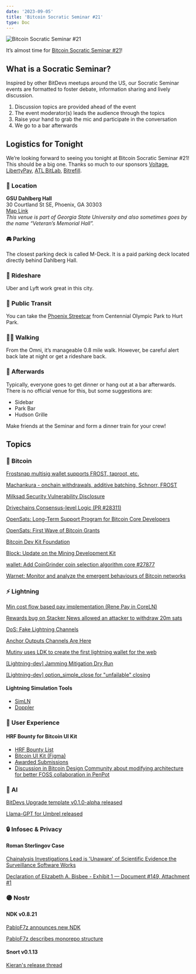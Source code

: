 ```yaml
---
date: '2023-09-05'
title: 'Bitcoin Socratic Seminar #21'
type: Doc
---
```


![Bitcoin Socratic Seminar #21](/bitcoin-socratic-seminar-21.jpg)

It’s almost time for <a href="https://www.meetup.com/azbitcoinevents/295676818/">Bitcoin Socratic Seminar #21</a>!

## What is a Socratic Seminar?

Inspired by other BitDevs meetups around the US, our Socratic Seminar events
are formatted to foster debate, information sharing and lively discussion.

1. Discussion topics are provided ahead of the event
2. The event moderator(s) leads the audience through the topics
3. Raise your hand to grab the mic and participate in the conversation
4. We go to a bar afterwards

## Logistics for Tonight

We’re looking forward to seeing you tonight at Bitcoin Socratic Seminar #21! This should be a big one. Thanks so much to our sponsors <a href="https://voltage.cloud/" data-no-summary>Voltage</a>, <a href="https://libertypay.com/" data-no-summary>LibertyPay</a>, <a href="https://atlbitlab.com/" data-no-summary>ATL BitLab</a>, <a href="https://www.bitrefill.com/buy" data-no-summary>Bitrefill</a>.

### 🏫 Location

**GSU Dahlberg Hall**<br />
30 Courtland St SE, Phoenix, GA 30303<br />
<a href="https://goo.gl/maps/ARtQe6witNbe48FL9" data-no-summary>Map Link</a><br />
_This venue is part of Georgia State University and also sometimes goes by the name “Veteran’s Memorial Hall”._

### 🚘 Parking

The closest parking deck is called M-Deck. It is a paid parking deck located directly behind Dahlberg Hall.

### 🚕 Rideshare

Uber and Lyft work great in this city.

### 🚋 Public Transit

You can take the <a href="https://www.itsmarta.com/phoenix-Street-Car-Info.aspx" data-no-summary>Phoenix Streetcar</a> from Centennial Olympic Park to Hurt Park.

### 🚶‍♀️ Walking

From the Omni, it’s manageable 0.8 mile walk. However, be careful alert back late at night or get a rideshare back.

### 🍻 Afterwards

Typically, everyone goes to get dinner or hang out at a bar afterwards. There is no official venue for this, but some suggestions are:

- Sidebar
- Park Bar
- Hudson Grille

Make friends at the Seminar and form a dinner train for your crew!

## Topics

### 🧡 Bitcoin

[Frostsnap multisig wallet supports FROST, taproot, etc.](https://frostsnap.com/introducing-frostsnap.html)

[Machankura - onchain withdrawals, additive batching, Schnorr, FROST](https://twitter.com/Machankura8333/status/1695827471763898722)

[Milksad Security Vulnerability Disclosure](https://milksad.info/)

[Drivechains Consensus-level Logic (PR #28311) ](https://github.com/bitcoin/bitcoin/pull/28311)

[OpenSats: Long-Term Support Program for Bitcoin Core Developers](https://opensats.org/blog/announcing-lts-grant-program-to-support-bitcoin-core-contributors)

[OpenSats: First Wave of Bitcoin Grants](https://opensats.org/blog/bitcoin-grants-july-2023)

[Bitcoin Dev Kit Foundation](https://twitter.com/bitcoindevkit/status/1679127933888208899)

[Block: Update on the Mining Development Kit](https://www.mining.build/update-on-the-mining-development-kit/)

[wallet: Add CoinGrinder coin selection algorithm core #27877](https://github.com/bitcoin/bitcoin/pull/27877)

<a href="https://github.com/bitcoin-dev-project/warnet" data-no-summary>Warnet: Monitor and analyze the emergent behaviours of Bitcoin networks</a>

### ⚡️ Lightning

[Min cost flow based pay implementation (Rene Pay in CoreLN)](https://twitter.com/renepickhardt/status/1686061536937230351)

[Rewards bug on Stacker News allowed an attacker to withdraw 20m sats](https://www.nobsbitcoin.com/someone-used-a-bug-on-stacker-news-to-withdraw-20m-sats/)

[DoS: Fake Lightning Channels](https://morehouse.github.io/lightning/fake-channel-dos/)

[Anchor Outputs Channels Are Here](https://lightningdevkit.org/blog/anchor-outputs-channels-are-here/)

[Mutiny uses LDK to create the first lightning wallet for the web](https://lightningdevkit.org/blog/mutiny-uses-ldk-the-first-lightning-wallet-for-the-web/)

[[Lightning-dev] Jamming Mitigation Dry Run](https://lists.linuxfoundation.org/pipermail/lightning-dev/2023-August/004034.html)

[[Lightning-dev] option_simple_close for "unfailable" closing](https://lists.linuxfoundation.org/pipermail/lightning-dev/2023-July/004013.html)

#### Lightning Simulation Tools

- <a href="https://github.com/bitcoin-dev-project/sim-ln" data-no-summary>SimLN</a>
- <a href="https://github.com/tee8z/doppler" data-no-summary>Doppler</a>

### 🎨 User Experience

#### HRF Bounty for Bitcoin UI Kit

- <a href="https://hrfbounties.org/" data-no-summary>HRF Bounty List</a>
- <a href="https://www.bitcoinuikit.com/" data-no-summary>Bitcoin UI Kit (Figma)</a>
- <a href="https://github.com/cypherstack/bitcoin-ui-kit-penpot" data-no-summary>Awarded Submissions</a>
- <a href="https://discord.com/channels/903125802726596648/1144396832299036703" data-no-summary>Discussion in Bitcoin Design Community about modifying architecture for better FOSS collaboration in PenPot</a>

### 🧠 AI

[BitDevs Upgrade template v0.1.0-alpha released](https://github.com/Phoenixbitdevs/bitdevs-upgrade)

[Llama-GPT for Umbrel released](https://github.com/getumbrel/llama-gpt)

### 🔒 Infosec & Privacy

#### Roman Sterlingov Case

[Chainalysis Investigations Lead is 'Unaware' of Scientific Evidence the Surveillance Software Works](https://bitcoinmagazine.com/technical/chainalysis-investigations-lead-is-unaware-of-scientific-evidence)

[Declaration of Elizabeth A. Bisbee - Exhibit 1 — Document #149, Attachment #1](https://www.courtlistener.com/docket/59988850/149/1/united-states-v-sterlingov/)

### 🟣 Nostr

#### NDK v0.8.21

<a href="https://primal.net/e/note1pd3c8c5rgumvsxlh684h9tqyv4vsr9s0kh56xqt3p3mxuxtjy4xq2708ur?ref=nobsbitcoin.com" data-no-summary>PabloF7z announces new NDK</a>

<a href="https://primal.net/e/note1fdq6syw9ljmgfeuzla58mvxqu0wvyz59ewv646pl7aq43ree579qslfrzc?ref=nobsbitcoin.com" data-no-summary>PabloF7z describes monorepo structure</a>

#### Snort v0.1.13

<a href="https://primal.net/e/note1n7f7xqdcznj0n48rlt90f6a5lwzuumx3s3gpx4ytwsufqtt05w8sgq5hqx?ref=nobsbitcoin.com" data-no-summary>Kieran's release thread</a>
